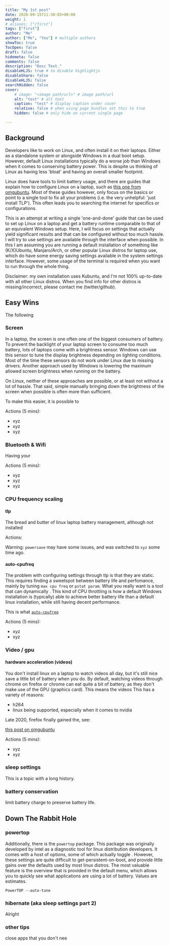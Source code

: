 ```yaml
---
title: "My 1st post"
date: 2020-09-15T11:30:03+00:00
weight: 1
# aliases: ["/first"]
tags: ["first"]
author: "Me"
author: ["Me", "You"] # multiple authors
showToc: true
TocOpen: false
draft: false
hidemeta: false
comments: false
description: "Desc Text."
disableHLJS: true # to disable highlightjs
disableShare: false
disableHLJS: false
searchHidden: false
cover:
    # image: "<image path/url>" # image path/url
    alt: "test" # alt text
    caption: "test" # display caption under cover
    relative: false # when using page bundles set this to true
    hidden: false # only hide on current single page

---
```

## Background

Developers like to work on Linux, and often install it on their laptops. Either as a standalone system or alongside Windows in a dual boot setup.
However, default Linux installations typically do a worse job than Windows
when it comes to conserving battery power.
This is despite us thinking of Linux as having less 'bloat' and
having an overall smaller footprint.

Linux does have tools to limit battery usage,
and there are guides that explain how to configure Linux on a laptop,
such as
[this one from omgubuntu](https://www.omgubuntu.co.uk/improve-battery-life-linux).
Most of these guides however,
only focus on the basics or
point to a single tool to fix all your problems
(i.e. the very unhelpful: 'just install TLP').
This often leads you to searching the internet for specifics or configurations.

This is an attempt at writing a single 'one-and-done' guide that
can be used to set up Linux on a laptop and
get a battery runtime comparable to that of an equivalent Windows setup.
Here, I will focus on settings that actually yield significant results
and that can be configured without too much hassle.
I will try to use settings are available through the interface when possible.
In this I am assuming you are running a default installation of something like
(K/X)Ubuntu, Manjaro/Arch, or other popular Linux distros for laptop use,
which do have some energy saving settings available in the
system settings interface.
However, some usage of the terminal is required when you want to
run through the whole thing.

Disclaimer: my own installation uses Kubuntu, and I'm not 100% up-to-date with all other Linux distros. When you find info for other distros is missing/incorrect, please contact me (twitter/github).

## Easy Wins
  
The following 
### Screen

In a laptop, the screen is one often one of the biggest consumers of battery.
To prevent the backlight of your laptop screen to consume too much battery,
lots of laptops come with a brightness sensor.
Windows can use this sensor to tune the display brightness depending on lighting conditions.
Most of the time these sensors do not work under Linux due to missing drivers.
Another approach used by Windows is lowering the maximum allowed screen brightness when
running on the battery.

On Linux, neither of these approaches are possible,
or at least not without a lot of hassle.
That said, simple manually bringing down the
brightness of the screen when possible is often more than sufficient.

To make this easier, it is possible to

Actions (5 mins):

- xyz
- xyz
- xyz

### Bluetooth & Wifi

Having your 

Actions  (5 mins):

- xyz
- xyz
- xyz

### CPU frequency scaling

#### tlp

The bread and butter of linux laptop battery management, although not installed 

Actions:

Warning: `powersave` may have some issues, and was switched to `xyz` some time ago.

#### auto-cpufreq

The problem with configuring settings through tlp is that they are static.
This requires finding a sweetspot between battery life and perfomance,
mainly by tuning `max cpu freq` or `pstat param`.
What you really want is a tool that can dynamically .
This kind of CPU throttling is how a default Windows installation is (typically) able to
achieve better battery life than a default linux installation,
while still having decent performance.

This is what [`auto-cpufreq`](https://github.com/AdnanHodzic/auto-cpufreq)

Actions (5 mins):
- xyz 
- xyz

### Video / gpu

#### hardware acceleration (videos)

You don't install linux on a laptop to watch videos all day,
but it's still nice save a little bit of battery when you do.
By default, watching videos through chrome on firefox or chrome can eat quite a bit of battery,
as they don't make use of the GPU (graphics card). 
This means the videos 
This has a variety of reasons:

- h264
- linux being supported, especially when it comes to nvidia

Late 2020, firefox finally gained the, see:

[this post on omgubuntu](https://www.omgubuntu.co.uk/2020/08/firefox-80-release-linux-gpu-acceleration)

Actions (5 mins):
- xyz
- xyz


<!---
TODO: does it even help?
do a few benchmarks on this.
-->

### sleep settings

This is a topic with a long history.

### battery conservation 

limit battery charge to preserve battery life.

## Down The Rabbit Hole

### powertop

Additionally, there is the `powertop` package.
This package was originally developed by intel as
a diagnostic tool for linux distribution developers.
It comes with a host of options,
some of which actually toggle .
However, these settings are quite difficult to get-persistent-on-boot,
and provide little gains over the defaults used by most linux distros.
The most valuable feature is the overview that is provided in the default menu,
which allows you to quickly see what applications are using a lot of battery.
Values are estimates.

`PowerTOP --auto-tune`

### hibernate (aka sleep settings part 2)

Alright

### other tips

close apps that you don't nee